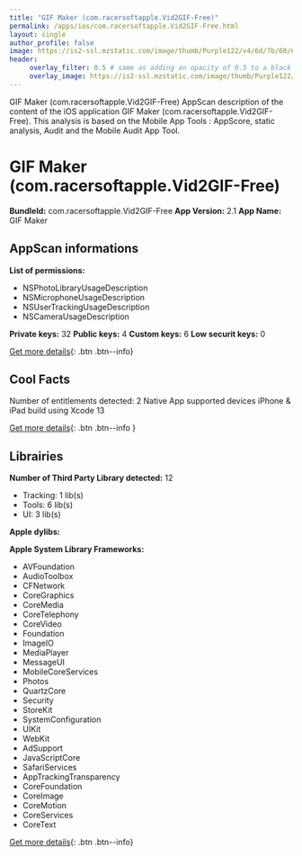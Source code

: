 ```yaml
---
title: "GIF Maker (com.racersoftapple.Vid2GIF-Free)"
permalink: /apps/ios/com.racersoftapple.Vid2GIF-Free.html
layout: single
author_profile: false
image: https://is2-ssl.mzstatic.com/image/thumb/Purple122/v4/6d/7b/60/6d7b60d7-600b-aabd-f047-3b26a8cc9160/AppIcon-0-0-1x_U007emarketing-0-0-0-7-0-0-sRGB-0-0-0-GLES2_U002c0-512MB-85-220-0-0.png/512x512bb.jpg
header: 
     overlay_filter: 0.5 # same as adding an opacity of 0.5 to a black background
     overlay_image: https://is2-ssl.mzstatic.com/image/thumb/Purple122/v4/6d/7b/60/6d7b60d7-600b-aabd-f047-3b26a8cc9160/AppIcon-0-0-1x_U007emarketing-0-0-0-7-0-0-sRGB-0-0-0-GLES2_U002c0-512MB-85-220-0-0.png/512x512bb.jpg
---
```

GIF Maker (com.racersoftapple.Vid2GIF-Free) AppScan description of the content of the iOS application GIF Maker (com.racersoftapple.Vid2GIF-Free). This analysis is based on the Mobile App Tools : AppScore, static analysis, Audit and the Mobile Audit App Tool.

# GIF Maker (com.racersoftapple.Vid2GIF-Free)

**BundleId:** com.racersoftapple.Vid2GIF-Free
**App Version:** 2.1
**App Name:** GIF Maker


## AppScan informations 

**List of permissions:** 
- NSPhotoLibraryUsageDescription
- NSMicrophoneUsageDescription
- NSUserTrackingUsageDescription
- NSCameraUsageDescription
  
  
**Private keys:** 32
**Public keys:** 4
**Custom keys:** 6
**Low securit keys:** 0
  
[Get more details](/pricing.html){: .btn .btn--info}

## Cool Facts

Number of entitlements detected: 2
Native App
supported devices iPhone & iPad
build using Xcode 13
  
[Get more details](/pricing.html){: .btn .btn--info }

## Librairies 
**Number of Third Party Library detected:** 12
- Tracking: 1 lib(s)
- Tools: 6 lib(s)
- UI: 3 lib(s)


**Apple dylibs:**


**Apple System Library Frameworks:**
- AVFoundation
- AudioToolbox
- CFNetwork
- CoreGraphics
- CoreMedia
- CoreTelephony
- CoreVideo
- Foundation
- ImageIO
- MediaPlayer
- MessageUI
- MobileCoreServices
- Photos
- QuartzCore
- Security
- StoreKit
- SystemConfiguration
- UIKit
- WebKit
- AdSupport
- JavaScriptCore
- SafariServices
- AppTrackingTransparency
- CoreFoundation
- CoreImage
- CoreMotion
- CoreServices
- CoreText


  
[Get more details](/pricing.html){: .btn .btn--info}

